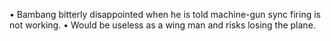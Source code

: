 • Bambang bitterly disappointed when he is told machine-gun sync firing is not working.
• Would be useless as a wing man and risks losing the plane.